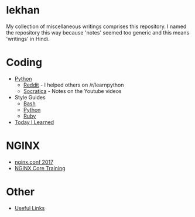 # lekhan

My collection of miscellaneous writings comprises
this repository. I named the repository this way
because 'notes' seemed too generic and this
means 'writings' in Hindi.

# Coding

* [Python](python/README.md)
  * [Reddit](python/reddit/README.md) - I helped others on /r/learnpython
  * [Socratica](python/socratica/README.md) - Notes on the Youtube videos
* Style Guides
  * [Bash](style_guide_bash.md)
  * [Python](style_guide_python.md)
  * [Ruby](style_guide_ruby.md)
* [Today I Learned](til/README.md)

# NGINX

* [nginx.conf 2017](nginx/nginx_conf_2017/README.md)
* [NGINX Core Training](nginx/nginx_core/README.md)

# Other

* [Useful Links](links.md)
